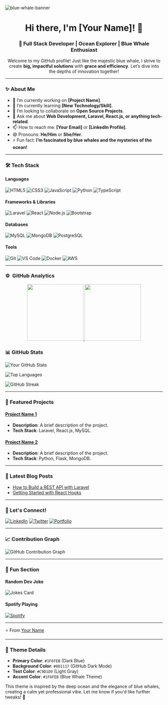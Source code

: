 ![blue-whale-banner](https://github.com/user-attachments/assets/1a9411a7-e77e-4fb0-9832-9d3bee63c863)

<h1 align="center">Hi there, I'm [Your Name]! 🐋</h1>

<h3 align="center">🌊 Full Stack Developer | Ocean Explorer | Blue Whale Enthusiast</h3>

<p align="center">
  Welcome to my GitHub profile! Just like the majestic blue whale, I strive to create <strong>big, impactful solutions</strong> with <strong>grace and efficiency</strong>. Let’s dive into the depths of innovation together!
</p>

---

### **✨ About Me**

- 🔭 I’m currently working on **[Project Name]**.
- 🌱 I’m currently learning **[New Technology/Skill]**.
- 👯 I’m looking to collaborate on **Open Source Projects**.
- 💬 Ask me about **Web Development, Laravel, React.js, or anything tech-related**.
- 📫 How to reach me: **[Your Email]** or **[LinkedIn Profile]**.
- 😄 Pronouns: **He/Him** or **She/Her**.
- ⚡ Fun fact: **I’m fascinated by blue whales and the mysteries of the ocean!**

---

### **🛠️ Tech Stack**

#### **Languages**
![HTML5](https://img.shields.io/badge/-HTML5-E34F26?style=for-the-badge&logo=html5&logoColor=white)
![CSS3](https://img.shields.io/badge/-CSS3-1572B6?style=for-the-badge&logo=css3&logoColor=white)
![JavaScript](https://img.shields.io/badge/-JavaScript-F7DF1E?style=for-the-badge&logo=javascript&logoColor=black)
![Python](https://img.shields.io/badge/-Python-3776AB?style=for-the-badge&logo=python&logoColor=white)
![TypeScript](https://img.shields.io/badge/-TypeScript-3178C6?style=for-the-badge&logo=typescript&logoColor=white)

#### **Frameworks & Libraries**
![Laravel](https://img.shields.io/badge/-Laravel-FF2D20?style=for-the-badge&logo=laravel&logoColor=white)
![React](https://img.shields.io/badge/-React-61DAFB?style=for-the-badge&logo=react&logoColor=black)
![Node.js](https://img.shields.io/badge/-Node.js-339933?style=for-the-badge&logo=node.js&logoColor=white)
![Bootstrap](https://img.shields.io/badge/-Bootstrap-7952B3?style=for-the-badge&logo=bootstrap&logoColor=white)

#### **Databases**
![MySQL](https://img.shields.io/badge/-MySQL-4479A1?style=for-the-badge&logo=mysql&logoColor=white)
![MongoDB](https://img.shields.io/badge/-MongoDB-47A248?style=for-the-badge&logo=mongodb&logoColor=white)
![PostgreSQL](https://img.shields.io/badge/-PostgreSQL-4169E1?style=for-the-badge&logo=postgresql&logoColor=white)

#### **Tools**
![Git](https://img.shields.io/badge/-Git-F05032?style=for-the-badge&logo=git&logoColor=white)
![VS Code](https://img.shields.io/badge/-VS%20Code-007ACC?style=for-the-badge&logo=visual-studio-code&logoColor=white)
![Docker](https://img.shields.io/badge/-Docker-2496ED?style=for-the-badge&logo=docker&logoColor=white)
![AWS](https://img.shields.io/badge/-AWS-232F3E?style=for-the-badge&logo=amazon-aws&logoColor=white)

---
### ⚙️ &nbsp;GitHub Analytics

<p align="center">
<a href="https://github.com/ShubhamSarda">
  <img height="180em" src="https://github-readme-stats-eight-theta.vercel.app/api?username=ShubhamSarda&show_icons=true&theme=buefy&include_all_commits=true&count_private=true"/>
  <img height="180em" src="https://github-readme-stats-eight-theta.vercel.app/api/top-langs/?username=ShubhamSarda&layout=compact&langs_count=8&theme=buefy"/>
</a>
</p>

### **📊 GitHub Stats**

<!-- GitHub Stats Card -->
![Your GitHub Stats](https://github-readme-stats.vercel.app/api?username=your-username&show_icons=true&theme=dark&bg_color=0d1117&title_color=1f6feb&icon_color=1f6feb&text_color=c9d1d9)

<!-- Top Languages Card -->
![Top Languages](https://github-readme-stats.vercel.app/api/top-langs/?username=your-username&layout=compact&theme=dark&bg_color=0d1117&title_color=1f6feb&text_color=c9d1d9)

<!-- GitHub Streak Stats -->
![GitHub Streak](https://streak-stats.demolab.com/?user=your-username&theme=dark&background=0d1117&border=1f6feb&stroke=1f6feb&ring=1f6feb&fire=1f6feb&currStreakNum=c9d1d9&sideNums=c9d1d9&currStreakLabel=c9d1d9&sideLabels=c9d1d9)

---

### **🌟 Featured Projects**

#### [Project Name 1](https://github.com/your-username/project-name-1)
- **Description**: A brief description of the project.
- **Tech Stack**: Laravel, React.js, MySQL.

#### [Project Name 2](https://github.com/your-username/project-name-2)
- **Description**: A brief description of the project.
- **Tech Stack**: Python, Flask, MongoDB.

---

### **📝 Latest Blog Posts**

- [How to Build a REST API with Laravel](https://your-blog.com/laravel-rest-api)
- [Getting Started with React Hooks](https://your-blog.com/react-hooks)

---

### **🤝 Let's Connect!**

[![LinkedIn](https://img.shields.io/badge/-LinkedIn-0077B5?style=for-the-badge&logo=linkedin&logoColor=white)](https://www.linkedin.com/in/your-profile/)
[![Twitter](https://img.shields.io/badge/-Twitter-1DA1F2?style=for-the-badge&logo=twitter&logoColor=white)](https://twitter.com/your-handle)
[![Portfolio](https://img.shields.io/badge/-Portfolio-FF7139?style=for-the-badge&logo=google-chrome&logoColor=white)](https://your-portfolio.com)

---

### **📈 Contribution Graph**

<!-- GitHub Contribution Graph -->
![GitHub Contribution Graph](https://activity-graph.herokuapp.com/graph?username=your-username&theme=react-dark&bg_color=0d1117&color=1f6feb&line=1f6feb&point=c9d1d9)

---

### **🎨 Fun Section**

#### **Random Dev Joke**
![Jokes Card](https://readme-jokes.vercel.app/api?theme=dark&bgColor=0d1117&textColor=c9d1d9&qColor=1f6feb&aColor=1f6feb&borderColor=1f6feb)

#### **Spotify Playing**
[![Spotify](https://spotify-readme.vercel.app/api/spotify?background_color=0d1117&border_color=1f6feb)](https://open.spotify.com/user/your-spotify-id)

---

⭐️ From [Your Name](https://github.com/your-username)

---

### **🎨 Theme Details**
- **Primary Color**: `#1F6FEB` (Dark Blue)
- **Background Color**: `#0D1117` (GitHub Dark Mode)
- **Text Color**: `#C9D1D9` (Light Gray)
- **Accent Color**: `#1F6FEB` (Blue Whale Theme)

This theme is inspired by the deep ocean and the elegance of blue whales, creating a calm yet professional vibe. Let me know if you'd like further tweaks! 🐋
